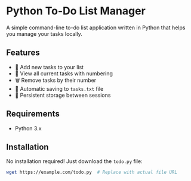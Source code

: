 # Python To-Do List Manager

A simple command-line to-do list application written in Python that helps you manage your tasks locally.

## Features

- 📝 Add new tasks to your list
- 👀 View all current tasks with numbering
- 🗑️ Remove tasks by their number
- 💾 Automatic saving to `tasks.txt` file
- 🔄 Persistent storage between sessions

## Requirements

- Python 3.x

## Installation

No installation required! Just download the `todo.py` file:

```bash
wget https://example.com/todo.py  # Replace with actual file URL
